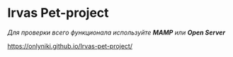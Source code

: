 # Irvas Pet-project

_Для проверки всего функционала используйте __MAMP__ или __Open Server___

https://onlyniki.github.io/Irvas-pet-project/
